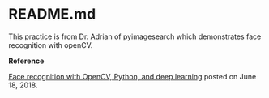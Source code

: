 # README.md #
This practice is from Dr. Adrian of pyimagesearch which demonstrates face recognition with openCV.

**Reference**

[Face recognition with OpenCV, Python, and deep learning](https://www.pyimagesearch.com/2018/06/18/face-recognition-with-opencv-python-and-deep-learning/) posted on June 18, 2018.


